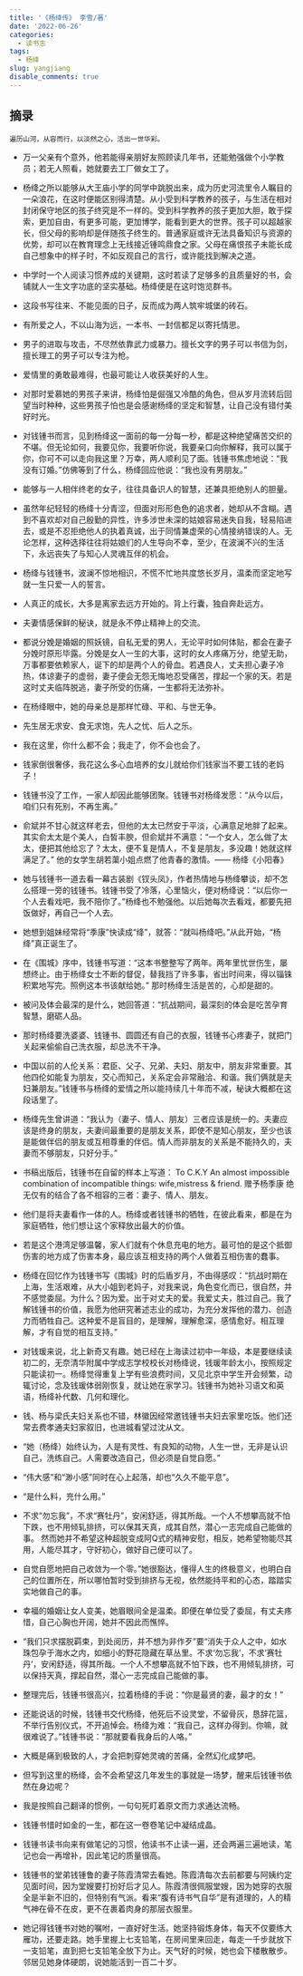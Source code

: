 ```yaml
---
title: '《杨绛传》 李雪/著'
date: '2022-06-26'
categories:
  - 读书志
tags:
  - 杨绛
slug: yangjiang
disable_comments: true
---
```

## 摘录

	遍历山河，从容而行，以淡然之心，活出一世华彩。

- 万一父亲有个意外，他若能得亲朋好友照顾读几年书，还能勉强做个小学教员；若无人照看，她就要去工厂做女工了。

- 杨绛之所以能够从大王庙小学的同学中跳脱出来，成为历史河流里令人瞩目的一朵浪花，在这时便能区别得清楚。从小受到科学教养的孩子，与生活在相对封闭保守地区的孩子终究是不一样的。受到科学教养的孩子更加大胆，敢于探索，更加自由，有更多可能，更加博学，能看到更大的世界。孩子可以超越家长，但父母的影响却是伴随孩子终生的。普通家庭或许无法具备知识与资源的优势，却可以在教育理念上无线接近锺鸣鼎食之家。父母在痛恨孩子未能长成自己想象中的样子时，不如反观自己的言行，或许能找到解决之道。

- 中学时一个人阅读习惯养成的关键期，这时若读了足够多的且质量好的书，会铺就人一生文字功底的坚实基础。杨绛便是在这时饱览群书。

- 这段书写往来、不能见面的日子，反而成为两人筑牢城堡的砖石。

- 有所爱之人，不以山海为远，一本书、一封信都足以寄托情思。

- 男子的进取与攻击，不尽然依靠武力或暴力。擅长文字的男子可以书信为剑，擅长理工的男子可以专注为枪。

- 爱情里的勇敢最难得，也最可能让人收获美好的人生。

- 对那时爱慕她的男孩子来讲，杨绛怕是倔强又冷酷的角色，但从岁月流转后回望当时种种，这些男孩子怕也是会感谢杨绛的坚定和智慧，让自己没有错付美好时光。

- 对钱锺书而言，见到杨绛这一面前的每一分每一秒，都是这种绝望痛苦交织的不堪。但无论如何，我要见你，我要听你说，我要亲口向你解释，我可以属于你，你可不可以走向我这里？万幸，两人顺利见了面。钱锺书焦虑地说：“我没有订婚。”仿佛等到了什么，杨绛回应他说：“我也没有男朋友。”

- 能够与一人相伴终老的女子，往往具备识人的智慧，还兼具拒绝别人的胆量。

- 虽然年纪轻轻的杨绛十分青涩，但面对形形色色的追求者，她却从不含糊。遇到不喜欢却对自己殷勤的异性，许多涉世未深的姑娘容易迷失自我，轻易陷进去，或是不忍拒绝他人的执着真诚，出于同情兼虚荣的心情接纳错误的人。无论怎样，这种选择往往将姑娘们的人生导向不幸，至少，在波澜不兴的生活下，永远丧失了与知心人灵魂互伴的机会。

- 杨绛与钱锺书，波澜不惊地相识，不慌不忙地共度悠长岁月，温柔而坚定地写就一生只爱一人的誓言。

- 人真正的成长，大多是离家去远方开始的。背上行囊，独自奔赴远方。

- 夫妻情感保鲜的秘诀，就是永不停止精神上的交流。

- 都说分娩是婚姻的照妖镜，自私无爱的男人，无论平时如何体贴，都会在妻子分娩时原形毕露。分娩是女人一生的大事，这时的女人疼痛万分，绝望无助，万事都要依赖家人，诞下的却是两个人的骨血。若遇良人，丈夫担心妻子冷热，体谅妻子的虚弱，妻子便会无怨无悔地忍受痛苦，撑起一个家的天。若是这时丈夫临阵脱逃，妻子所受的伤痛，一生都将无法弥补。

- 在杨绛眼中，她的母亲总是那样忙碌、平和、与世无争。

- 先生居无求安、食无求饱，先人之忧、后人之乐。

- 我在这里，你什么都不会；我走了，你不会也会了。

- 钱家倒很奢侈，我花这么多心血培养的女儿就给你们钱家当不要工钱的老妈子！

- 钱锺书没了工作，一家人却因此能够团聚。钱锺书对杨绛发愿：“从今以后，咱们只有死别，不再生离。”

- 俞斌并不甘心就这样老去，但他的太太已然安于平淡，心满意足地胖了起来。其实俞太太是个美人，白皙丰腴，但俞斌并不满意：“一个女人，怎么做了太太，便把其他给忘了？太太，便不复是情人，不复是朋友，多没趣！她就这样满足了。” 他的女学生胡若蕖小姐点燃了他青春的激情。—— 杨绛《小阳春》

- 她与钱锺书一道去看一幕古装剧《钗头凤》，作者热情地与杨绛攀谈，却不怎么搭理一旁的钱锺书。钱锺书受了冷落，心里恼火，便对杨绛说：“以后你一个人去看戏吧，我不陪你了。”杨绛也不勉强他。以后她每次去看戏，都要先把饭做好，再自己一个人去。

- 她想到姐妹经常将“季康”快读成“绛”，就答：“就叫杨绛吧。”从此开始，“杨绛”真正诞生了。

- 在《围城》序中，钱锺书写道：“这本书整整写了两年。两年里忧世伤生，屡想终止。由于杨绛女士不断的督促，替我挡了许多事，省出时间来，得以锱铢积累地写完。照例这本书该献给她。” 那时杨绛生活是苦的，心却是甜的。

- 被问及体会最深的是什么，她回答道：“抗战期间，最深刻的体会是吃苦孕育智慧，磨砺人品。

- 那时杨绛要洗婆婆、钱锺书、圆圆还有自己的衣服，钱锺书心疼妻子，就把门关起来偷偷自己洗衣服，却总洗不干净。

- 中国以前的人伦关系：君臣、父子、兄弟、夫妇、朋友中，朋友非常重要。其他四伦如能复为朋友，交心而知己，关系定会非常融洽、和谐。我们俩就是夫妇兼朋友。”钱锺书与杨绛的爱情之所以能持续几十年而不减，秘诀大概都在这段话里了。

- 杨绛先生曾讲道：“我认为（妻子、情人、朋友）三者应该是统一的。夫妻应该是终身的朋友，夫妻间最重要的是朋友关系，即使不是知心朋友，至少也该是能做伴侣的朋友或互相尊重的伴侣。情人而非朋友的关系是不能持久的，夫妻而不够朋友，只好分手。”

- 书稿出版后，钱锺书在自留的样本上写道： To C.K.Y An almost impossible combination of incompatible things: wife,mistress & friend. 赠予杨季康 绝无仅有的结合了各不相容的三者：妻子、情人、朋友。

- 他们是将夫妻看作一体的人。杨绛或者钱锺书的牺牲，在彼此看来，都是在为家庭牺牲，他们想让这个家释放出最大的价值。

- 若是这个港湾足够温馨，家人们就有个休息充电的地方。最可怕的是这个抵御伤害的地方成了伤害本身，最应该互相支持的两个人做着互相伤害的蠢事。

- 杨绛在回忆作为钱锺书写《围城》时的后盾岁月，不由得感叹：“抗战时期在上海，生活艰难，从大小姐到老妈子，对我来说，角色变化而已，很自然，并不感觉委屈。为什么？因为爱。出于对丈夫的爱。我爱丈夫，胜过自己。我了解钱锺书的价值，我愿为他研究著述志业的成功，为充分发挥他的潜力、创造力而牺牲自己。这种爱不是盲目的，是理解，理解愈深，感情愈好。相互理解，才有自觉的相互支持。”

- 对钱瑗来说，北上新奇又有趣。她已经在上海读过初中一年级，本是要继续读初二的，无奈清华附属中学成志学校校长对杨绛说，钱瑗年龄太小，按照规定只能读初一。杨绛觉得重复上学有些浪费时间，又见北京中学生开会频繁，动辄讨论，念及钱瑗体弱刚恢复，就让她在家学习。钱锺书为她补习语文和英语，杨绛补代数、几何和理化。

- 钱、杨与梁氏夫妇关系也不错，林徽因经常邀钱锺书夫妇去家里吃饭。他们还常去费孝通夫妇家叙旧，也进城看望过沈从文。

- “她（杨绛）始终认为，人是有灵性、有良知的动物，人生一世，无非是认识自己，洗练自己。人需要改造自己，但必须是自觉自愿。”

- “伟大感”和“渺小感”同时在心上起落，却也“久久不能平息”。

- “是什么料，充什么用。”

- 不求“勿忘我”，不求“赛牡丹”，安闲舒适，得其所哉。一个人不想攀高就不怕下跌，也不用倾轧排挤，可以保其天真，成其自然，潜心一志完成自己能做的事。 然而她并不希望这种超脱变成阿Q式的精神安慰，相反，她希望物能尽其用，人能尽其才，守好初心，做好自己便可以了。

- 自觉自愿地把自己收敛为一个零。”她很豁达，懂得人生的终极意义，也明白自己的位置所在，所以哪怕暂时受到排挤与无视，依然能持平和的心态，踏踏实实地做自己的事。

- 幸福的婚姻让女人变美，她眉眼间全是温柔。即便在单位受了委屈，有丈夫疼惜，自己心胸也开阔，她并不因此而憔悴。

- “我们只求摆脱羁束，到处阅历，并不想为非作歹”要“消失于众人之中，如水珠包孕于海水之内，如细小的野花隐藏在草丛里。不求‘勿忘我’，不求‘赛牡丹’，安闲舒适，得其所哉。一个人不想攀高就不怕下跌，也不用倾轧排挤，可以保持天真，撑起自然，潜心一志完成自己能做的事。

- 整理完后，钱锺书很高兴，拉着杨绛的手说：“你是最贤的妻，最才的女！”

- 还能说话的时候，钱锺书交代杨绛，他死后不设灵堂，不留骨灰，恳辞花篮，不举行告别仪式，不开追悼会。杨绛为难：“我自己，这样办得到。你嘛，就很难说了。”钱锺书说：“那就要看我身后的人咯。”

- 大概是痛到极致的人，才会把刺穿她灵魂的苦痛，全然幻化成梦吧。

- 但写到这里的杨绛，会不会希望这几年发生的事就是一场梦，醒来后钱锺书依然在身边呢？

- 我是按照自己翻译的惯例，一句句死盯着原文而力求通达流畅。

- 钱锺书惜时如金的一生，都在这一卷卷笔记中凝结成晶。

- 钱锺书读书向来有做笔记的习惯，他读书不止读一遍，还会两遍三遍地读，笔记也会一再增补，因此笔记的质量很高。

- 钱锺书的堂弟钱锺鲁的妻子陈霞清常去看她。陈霞清每次去前都要与阿姨约定见面时间，因为堂嫂要打扮好后才见人。陈霞清很佩服堂嫂，因为她穿的衣服全是半新不旧的，但特别有气派。看来“腹有诗书气自华”是有道理的，人的精气神在骨不在皮，更不在裹着肉身的那层衣服里。

- 她记得钱锺书对她的嘱咐，一直好好生活。她坚持锻炼身体，每天不仅要练大雁功，还要走路。她手里握上七支铅笔，在房间里来回走，每走一千步就放下一支铅笔，直到把七支铅笔全放下为止。天气好的时候，她也会下楼散散步。邻居见她身体硬朗，说她能活到一百二十岁。